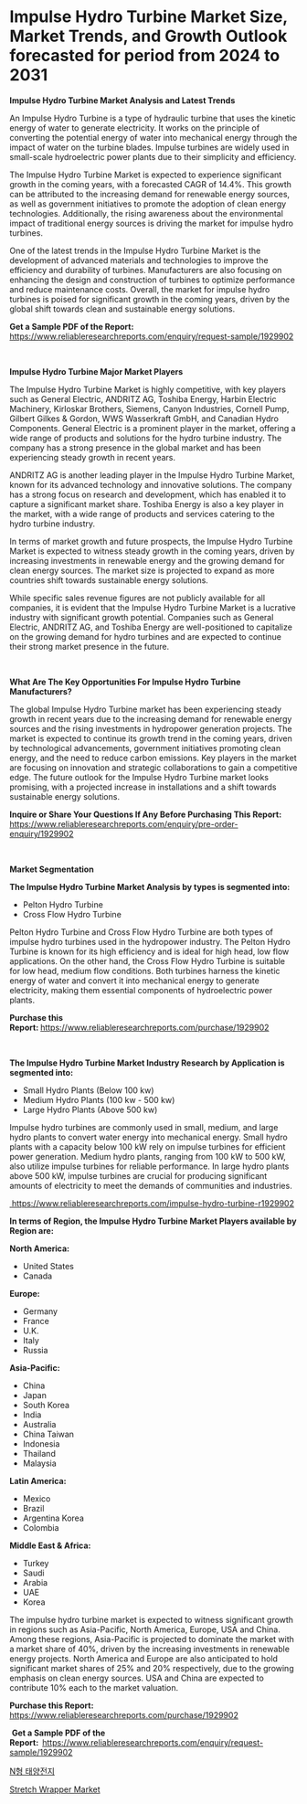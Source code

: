 <p><h1>Impulse Hydro Turbine Market Size, Market Trends, and Growth Outlook forecasted for period from 2024 to 2031</h1></p><p><strong>Impulse Hydro Turbine Market Analysis and Latest Trends</strong></p>
<p><p>An Impulse Hydro Turbine is a type of hydraulic turbine that uses the kinetic energy of water to generate electricity. It works on the principle of converting the potential energy of water into mechanical energy through the impact of water on the turbine blades. Impulse turbines are widely used in small-scale hydroelectric power plants due to their simplicity and efficiency.</p><p>The Impulse Hydro Turbine Market is expected to experience significant growth in the coming years, with a forecasted CAGR of 14.4%. This growth can be attributed to the increasing demand for renewable energy sources, as well as government initiatives to promote the adoption of clean energy technologies. Additionally, the rising awareness about the environmental impact of traditional energy sources is driving the market for impulse hydro turbines.</p><p>One of the latest trends in the Impulse Hydro Turbine Market is the development of advanced materials and technologies to improve the efficiency and durability of turbines. Manufacturers are also focusing on enhancing the design and construction of turbines to optimize performance and reduce maintenance costs. Overall, the market for impulse hydro turbines is poised for significant growth in the coming years, driven by the global shift towards clean and sustainable energy solutions.</p></p>
<p><strong>Get a Sample PDF of the Report:&nbsp;</strong> <a href="https://www.reliableresearchreports.com/enquiry/request-sample/1929902">https://www.reliableresearchreports.com/enquiry/request-sample/1929902</a></p>
<p>&nbsp;</p>
<p><strong>Impulse Hydro Turbine Major Market Players</strong></p>
<p><p>The Impulse Hydro Turbine Market is highly competitive, with key players such as General Electric, ANDRITZ AG, Toshiba Energy, Harbin Electric Machinery, Kirloskar Brothers, Siemens, Canyon Industries, Cornell Pump, Gilbert Gilkes & Gordon, WWS Wasserkraft GmbH, and Canadian Hydro Components. General Electric is a prominent player in the market, offering a wide range of products and solutions for the hydro turbine industry. The company has a strong presence in the global market and has been experiencing steady growth in recent years.</p><p>ANDRITZ AG is another leading player in the Impulse Hydro Turbine Market, known for its advanced technology and innovative solutions. The company has a strong focus on research and development, which has enabled it to capture a significant market share. Toshiba Energy is also a key player in the market, with a wide range of products and services catering to the hydro turbine industry.</p><p>In terms of market growth and future prospects, the Impulse Hydro Turbine Market is expected to witness steady growth in the coming years, driven by increasing investments in renewable energy and the growing demand for clean energy sources. The market size is projected to expand as more countries shift towards sustainable energy solutions.</p><p>While specific sales revenue figures are not publicly available for all companies, it is evident that the Impulse Hydro Turbine Market is a lucrative industry with significant growth potential. Companies such as General Electric, ANDRITZ AG, and Toshiba Energy are well-positioned to capitalize on the growing demand for hydro turbines and are expected to continue their strong market presence in the future.</p></p>
<p>&nbsp;</p>
<p><strong>What Are The Key Opportunities For Impulse Hydro Turbine Manufacturers?</strong></p>
<p><p>The global Impulse Hydro Turbine market has been experiencing steady growth in recent years due to the increasing demand for renewable energy sources and the rising investments in hydropower generation projects. The market is expected to continue its growth trend in the coming years, driven by technological advancements, government initiatives promoting clean energy, and the need to reduce carbon emissions. Key players in the market are focusing on innovation and strategic collaborations to gain a competitive edge. The future outlook for the Impulse Hydro Turbine market looks promising, with a projected increase in installations and a shift towards sustainable energy solutions.</p></p>
<p><strong>Inquire or Share Your Questions If Any Before Purchasing This Report:</strong> <a href="https://www.reliableresearchreports.com/enquiry/pre-order-enquiry/1929902">https://www.reliableresearchreports.com/enquiry/pre-order-enquiry/1929902</a></p>
<p>&nbsp;</p>
<p><strong>Market Segmentation</strong></p>
<p><strong>The Impulse Hydro Turbine Market Analysis by types is segmented into:</strong></p>
<p><ul><li>Pelton Hydro Turbine</li><li>Cross Flow Hydro Turbine</li></ul></p>
<p><p>Pelton Hydro Turbine and Cross Flow Hydro Turbine are both types of impulse hydro turbines used in the hydropower industry. The Pelton Hydro Turbine is known for its high efficiency and is ideal for high head, low flow applications. On the other hand, the Cross Flow Hydro Turbine is suitable for low head, medium flow conditions. Both turbines harness the kinetic energy of water and convert it into mechanical energy to generate electricity, making them essential components of hydroelectric power plants.</p></p>
<p><strong>Purchase this Report:&nbsp;</strong><a href="https://www.reliableresearchreports.com/purchase/1929902">https://www.reliableresearchreports.com/purchase/1929902</a></p>
<p>&nbsp;</p>
<p><strong>The Impulse Hydro Turbine Market Industry Research by Application is segmented into:</strong></p>
<p><ul><li>Small Hydro Plants (Below 100 kw)</li><li>Medium Hydro Plants (100 kw - 500 kw)</li><li>Large Hydro Plants (Above 500 kw)</li></ul></p>
<p><p>Impulse hydro turbines are commonly used in small, medium, and large hydro plants to convert water energy into mechanical energy. Small hydro plants with a capacity below 100 kW rely on impulse turbines for efficient power generation. Medium hydro plants, ranging from 100 kW to 500 kW, also utilize impulse turbines for reliable performance. In large hydro plants above 500 kW, impulse turbines are crucial for producing significant amounts of electricity to meet the demands of communities and industries.</p></p>
<p><a href="https://www.reliableresearchreports.com/impulse-hydro-turbine-r1929902">&nbsp;https://www.reliableresearchreports.com/impulse-hydro-turbine-r1929902</a></p>
<p><strong>In terms of Region, the Impulse Hydro Turbine Market Players available by Region are:</strong></p>
<p>
    <p> <strong> North America: </strong>
        <ul>
            <li>United States</li>
            <li>Canada</li>
        </ul>
        </p> 
    <p> <strong> Europe: </strong>
        <ul>
            <li>Germany</li>
            <li>France</li>
            <li>U.K.</li>
            <li>Italy</li>
            <li>Russia</li>
        </ul>
        </p> 
    <p> <strong> Asia-Pacific: </strong>
        <ul>
            <li>China</li>
            <li>Japan</li>
            <li>South Korea</li>
            <li>India</li>
            <li>Australia</li>
            <li>China Taiwan</li>
            <li>Indonesia</li>
            <li>Thailand</li>
            <li>Malaysia</li>
        </ul>
        </p> 
    <p> <strong> Latin America: </strong>
        <ul>
            <li>Mexico</li>
            <li>Brazil</li>
            <li>Argentina Korea</li>
            <li>Colombia</li>
        </ul>
        </p> 
    <p> <strong> Middle East & Africa: </strong>
        <ul>
            <li>Turkey</li>
            <li>Saudi</li>
            <li>Arabia</li>
            <li>UAE</li>
            <li>Korea</li>
        </ul>
    </p>
    </p>
<p><p>The impulse hydro turbine market is expected to witness significant growth in regions such as Asia-Pacific, North America, Europe, USA and China. Among these regions, Asia-Pacific is projected to dominate the market with a market share of 40%, driven by the increasing investments in renewable energy projects. North America and Europe are also anticipated to hold significant market shares of 25% and 20% respectively, due to the growing emphasis on clean energy sources. USA and China are expected to contribute 10% each to the market valuation.</p></p>
<p><strong>Purchase this Report: </strong><a href="https://www.reliableresearchreports.com/purchase/1929902">https://www.reliableresearchreports.com/purchase/1929902</a></p>
<p>&nbsp;<strong>Get a Sample PDF of the Report:&nbsp;&nbsp;</strong><a href="https://www.reliableresearchreports.com/enquiry/request-sample/1929902">https://www.reliableresearchreports.com/enquiry/request-sample/1929902</a></p>
<p><strong></strong></p>
<p><p><a href="https://github.com/mpodehpw07370073/Market-Research-Report-List-1/blob/main/554178125197.md">N형 태양전지</a></p><p><a href="https://github.com/FassouRP/Market-Research-Report-List-4/blob/main/stretch-wrapper-market.md">Stretch Wrapper Market</a></p></p>
